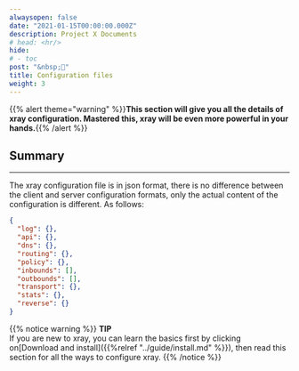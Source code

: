 ```yaml
---
alwaysopen: false
date: "2021-01-15T00:00:00.000Z"
description: Project X Documents
# head: <hr/>
hide:
# - toc
post: "&nbsp;📜"
title: Configuration files
weight: 3
---
```


{{% alert theme="warning" %}}**This section will give you all the details of xray configuration. Mastered this, xray will be even more powerful in your hands.**{{% /alert %}}

## Summary

---

The xray configuration file is in json format, there is no difference between the client and server configuration formats, only the actual content of the configuration is different.
As follows:

```json
{
  "log": {},
  "api": {},
  "dns": {},
  "routing": {},
  "policy": {},
  "inbounds": [],
  "outbounds": [],
  "transport": {},
  "stats": {},
  "reverse": {}
}
```

{{% notice warning %}}
**TIP**\
If you are new to xray, you can learn the basics first by clicking on[Download and install]({{%relref "../guide/install.md" %}}), then read this section for all the ways to configure xray.
{{% /notice %}}
